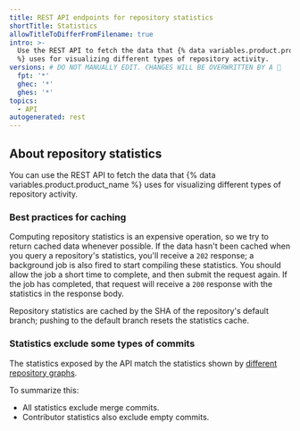 ```yaml
---
title: REST API endpoints for repository statistics
shortTitle: Statistics
allowTitleToDifferFromFilename: true
intro: >-
  Use the REST API to fetch the data that {% data variables.product.product_name
  %} uses for visualizing different types of repository activity.
versions: # DO NOT MANUALLY EDIT. CHANGES WILL BE OVERWRITTEN BY A 🤖
  fpt: '*'
  ghec: '*'
  ghes: '*'
topics:
  - API
autogenerated: rest
---
```


## About repository statistics

You can use the REST API to fetch the data that {% data variables.product.product_name %} uses for visualizing different types of repository activity.

### Best practices for caching

Computing repository statistics is an expensive operation, so we try to return cached
data whenever possible.  If the data hasn't been cached when you query a repository's
statistics, you'll receive a `202` response; a background job is also fired to
start compiling these statistics. You should allow the job a short time to complete, and
then submit the request again. If the job has completed, that request will receive a
`200` response with the statistics in the response body.

Repository statistics are cached by the SHA of the repository's default branch; pushing to the default branch resets the statistics cache.

### Statistics exclude some types of commits

The statistics exposed by the API match the statistics shown by [different repository graphs](/repositories/viewing-activity-and-data-for-your-repository/about-repository-graphs).

To summarize this:
- All statistics exclude merge commits.
- Contributor statistics also exclude empty commits.

<!-- Content after this section is automatically generated -->
